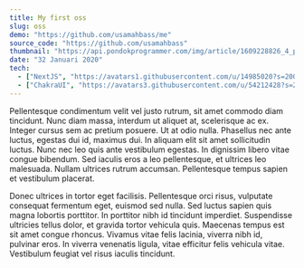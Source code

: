 ```yaml
---
title: My first oss
slug: oss
demo: "https://github.com/usamahbass/me"
source_code: "https://github.com/usamahbass"
thumbnail: "https://api.pondokprogrammer.com/img/article/1609228826_4_props.png"
date: "32 Januari 2020"
tech:
  - ["NextJS", "https://avatars1.githubusercontent.com/u/14985020?s=200&v=4"]
  - ["ChakraUI", "https://avatars3.githubusercontent.com/u/54212428?s=280&v=4"]
---
```


Pellentesque condimentum velit vel justo rutrum, sit amet commodo diam tincidunt. Nunc diam massa, interdum ut aliquet at, scelerisque ac ex. Integer cursus sem ac pretium posuere. Ut at odio nulla. Phasellus nec ante luctus, egestas dui id, maximus dui. In aliquam elit sit amet sollicitudin luctus. Nunc nec leo quis ante vestibulum egestas. In dignissim libero vitae congue bibendum. Sed iaculis eros a leo pellentesque, et ultrices leo malesuada. Nullam ultrices rutrum accumsan. Pellentesque tempus sapien et vestibulum placerat.

Donec ultrices in tortor eget facilisis. Pellentesque orci risus, vulputate consequat fermentum eget, euismod sed nulla. Sed luctus sapien quis magna lobortis porttitor. In porttitor nibh id tincidunt imperdiet. Suspendisse ultricies tellus dolor, et gravida tortor vehicula quis. Maecenas tempus est sit amet congue rhoncus. Vivamus vitae felis lacinia, viverra nibh id, pulvinar eros. In viverra venenatis ligula, vitae efficitur felis vehicula vitae. Vestibulum feugiat vel risus iaculis tincidunt.
